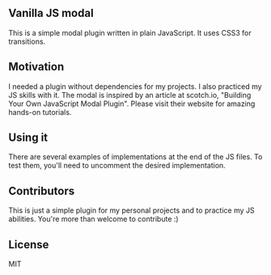 ## Vanilla JS modal

This is a simple modal plugin written in plain JavaScript. It uses CSS3 for transitions.

## Motivation

I needed a plugin without dependencies for my projects. I also practiced my JS skills with it. The modal is inspired by an article at scotch.io, "Building Your Own JavaScript Modal Plugin". Please visit their website for amazing hands-on tutorials.

## Using it

There are several examples of implementations at the end of the JS files. To test them, you'll need to uncomment the desired implementation.

## Contributors

This is just a simple plugin for my personal projects and to practice my JS abilities. You're more than welcome to contribute :)

## License

MIT
